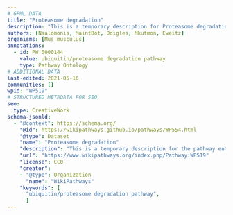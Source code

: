 ```yaml
---
# GPML DATA
title: "Proteasome degradation"
description: "This is a temporary description for Proteasome degradation"
authors: [Nsalomonis, MaintBot, Ddigles, Mkutmon, Eweitz]
organisms: [Mus musculus]
annotations:
  - id: PW:0000144
    value: ubiquitin/proteasome degradation pathway
    type: Pathway Ontology
# ADDITIONAL DATA
last-edited: 2021-05-16
communities: []
wpid: "WP519"
# STRUCTURED METADATA FOR SEO
seo:
  type: CreativeWork
schema-jsonld:
  - "@context": https://schema.org/
    "@id": https://wikipathways.github.io/pathways/WP554.html
    "@type": Dataset
    "name": "Proteasome degradation"
    "description": "This is a temporary description for the pathway entitled: Proteasome degradation"
    "url": "https://www.wikipathways.org/index.php/Pathway:WP519"
    "license": CC0
    "creator":
    - "@type": Organization
      "name": "WikiPathways"
    "keywords": [
      "ubiquitin/proteasome degradation pathway",
      ]
---
```

